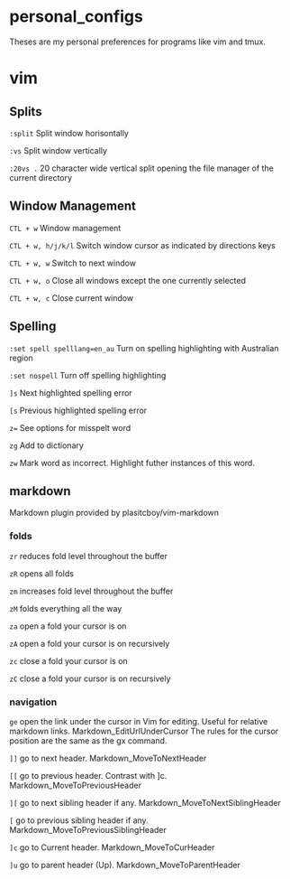 # personal_configs
Theses are my personal preferences for programs like vim and tmux.

# vim

## Splits
`:split`
Split window horisontally

`:vs`
Split window vertically

`:20vs .`
20 character wide vertical split opening the file manager of the current directory

## Window Management
`CTL + w`
Window management

`CTL + w, h/j/k/l`
Switch window cursor as indicated by directions keys

`CTL + w, w`
Switch to next window

`CTL + w, o`
Close all windows except the one currently selected

`CTL + w, c`
Close current window

## Spelling

`:set spell spelllang=en_au`
Turn on spelling highlighting with Australian region

`:set nospell`
Turn off spelling highlighting

`]s`
Next highlighted spelling error

`[s`
Previous highlighted spelling error

`z=`
See options for misspelt word

`zg`
Add to dictionary

`zw`
Mark word as incorrect. Highlight futher instances of this word.

## markdown 

Markdown plugin provided by plasitcboy/vim-markdown

### folds

`zr`
reduces fold level throughout the buffer

`zR`
opens all folds

`zm`
increases fold level throughout the buffer

`zM`
folds everything all the way

`za`
open a fold your cursor is on

`zA`
open a fold your cursor is on recursively

`zc`
close a fold your cursor is on

`zC`
close a fold your cursor is on recursively


### navigation

`ge`
open the link under the cursor in Vim for editing. Useful for relative markdown links. <Plug>Markdown_EditUrlUnderCursor The rules for the cursor position are the same as the gx command.

`]]`
go to next header. <Plug>Markdown_MoveToNextHeader

`[[`
go to previous header. Contrast with ]c. <Plug>Markdown_MoveToPreviousHeader

`][`
go to next sibling header if any. <Plug>Markdown_MoveToNextSiblingHeader

`[`
go to previous sibling header if any. <Plug>Markdown_MoveToPreviousSiblingHeader

`]c`
go to Current header. <Plug>Markdown_MoveToCurHeader

`]u`
go to parent header (Up). <Plug>Markdown_MoveToParentHeader


